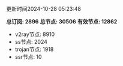 更新时间2024-10-28 05:23:48

**总订阅: 2896**
**总节点: 30506**
**有效节点: 12862**
- v2ray节点: 8910
- ss节点: 2024
- trojan节点: 1918
- ssr节点: 10
